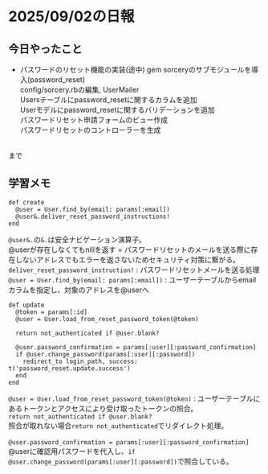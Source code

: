 # 2025/09/02の日報
## 今日やったこと
* パスワードのリセット機能の実装(途中)
gem sorceryのサブモジュールを導入(password_reset)<br>
config/sorcery.rbの編集, UserMailer<br>
Usersテーブルにpassword_resetに関するカラムを追加<br>
Userモデルにpassword_resetに関するバリデーションを追加<br>
パスワードリセット申請フォームのビュー作成<br>
パスワードリセットのコントローラーを生成<br>
<br>
まで

## 学習メモ

```
def create
  @user = User.find_by(email: params[:email])
  @user&.deliver_reset_password_instructions!
end
```

`@user&.`の`&.`は安全ナビゲーション演算子。<br>
@userが存在しなくてもnillを返す = パスワードリセットのメールを送る際に存在しないアドレスでもエラーを返さないためセキュリティ対策に繋がる。<br>
`deliver_reset_password_instruction!` : パスワードリセットメールを送る処理<br>
`@user = User.find_by(email: params[:email])` : ユーザーテーブルからemailカラムを指定し、対象のアドレスを@userへ

```
def update
  @token = params[:id]
  @user = User.load_from_reset_password_token(@token)

  return not_authenticated if @user.blank?

  @user.password_confirmation = params[:user][:password_confirmation]
  if @user.change_password(params[:user][:password])
    redirect_to login_path, success: t('password_reset.update.success')
  end
end
```
`@user = User.load_from_reset_password_token(@token)` : ユーザーテーブルにあるトークンとアクセスにより受け取ったトークンの照合。<br>
`return not_authenticated if @user.blank?`<br>
照合が取れない場合`return not_authenticated`でリダイレクト処理。<br>
<br>
`@user.password_confirmation = params[:user][:password_confirmation]`
@userに確認用パスワードを代入し、`if @user.change_password(params[:user][:password])`で照合している。<br>
